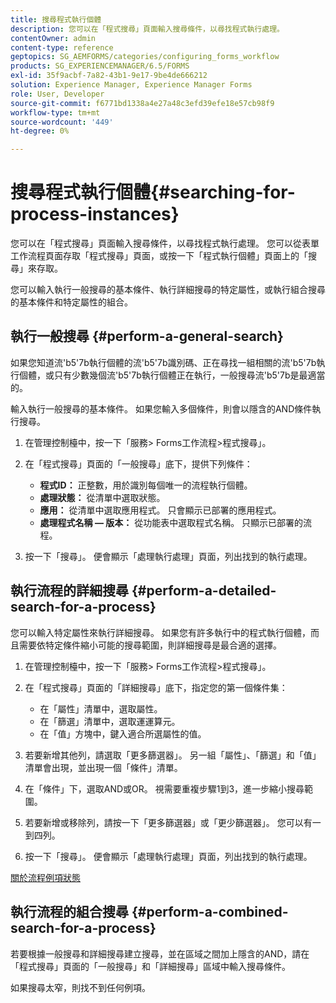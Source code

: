 ```yaml
---
title: 搜尋程式執行個體
description: 您可以在「程式搜尋」頁面輸入搜尋條件，以尋找程式執行處理。
contentOwner: admin
content-type: reference
geptopics: SG_AEMFORMS/categories/configuring_forms_workflow
products: SG_EXPERIENCEMANAGER/6.5/FORMS
exl-id: 35f9acbf-7a82-43b1-9e17-9be4de666212
solution: Experience Manager, Experience Manager Forms
role: User, Developer
source-git-commit: f6771bd1338a4e27a48c3efd39efe18e57cb98f9
workflow-type: tm+mt
source-wordcount: '449'
ht-degree: 0%

---
```


# 搜尋程式執行個體{#searching-for-process-instances}

您可以在「程式搜尋」頁面輸入搜尋條件，以尋找程式執行處理。 您可以從表單工作流程頁面存取「程式搜尋」頁面，或按一下「程式執行個體」頁面上的「搜尋」來存取。

您可以輸入執行一般搜尋的基本條件、執行詳細搜尋的特定屬性，或執行組合搜尋的基本條件和特定屬性的組合。

## 執行一般搜尋 {#perform-a-general-search}

如果您知道流&#39;b5&#39;7b執行個體的流&#39;b5&#39;7b識別碼、正在尋找一組相關的流&#39;b5&#39;7b執行個體，或只有少數幾個流&#39;b5&#39;7b執行個體正在執行，一般搜尋流&#39;b5&#39;7b是最適當的。

輸入執行一般搜尋的基本條件。 如果您輸入多個條件，則會以隱含的AND條件執行搜尋。

1. 在管理控制檯中，按一下「服務> Forms工作流程>程式搜尋」。
1. 在「程式搜尋」頁面的「一般搜尋」底下，提供下列條件：

   * **程式ID：** 正整數，用於識別每個唯一的流程執行個體。
   * **處理狀態：** 從清單中選取狀態。
   * **應用：** 從清單中選取應用程式。 只會顯示已部署的應用程式。
   * **處理程式名稱 — 版本：** 從功能表中選取程式名稱。 只顯示已部署的流程。

1. 按一下「搜尋」。 便會顯示「處理執行處理」頁面，列出找到的執行處理。

## 執行流程的詳細搜尋 {#perform-a-detailed-search-for-a-process}

您可以輸入特定屬性來執行詳細搜尋。 如果您有許多執行中的程式執行個體，而且需要依特定條件縮小可能的搜尋範圍，則詳細搜尋是最合適的選擇。

1. 在管理控制檯中，按一下「服務> Forms工作流程>程式搜尋」。
1. 在「程式搜尋」頁面的「詳細搜尋」底下，指定您的第一個條件集：

   * 在「屬性」清單中，選取屬性。
   * 在「篩選」清單中，選取運運算元。
   * 在「值」方塊中，鍵入適合所選屬性的值。

1. 若要新增其他列，請選取「更多篩選器」。 另一組「屬性」、「篩選」和「值」清單會出現，並出現一個「條件」清單。
1. 在「條件」下，選取AND或OR。 視需要重複步驟1到3，進一步縮小搜尋範圍。
1. 若要新增或移除列，請按一下「更多篩選器」或「更少篩選器」。 您可以有一到四列。
1. 按一下「搜尋」。 便會顯示「處理執行處理」頁面，列出找到的執行處理。

[關於流程例項狀態](/help/forms/using/admin-help/processes.md#about-process-instance-statuses)

## 執行流程的組合搜尋 {#perform-a-combined-search-for-a-process}

若要根據一般搜尋和詳細搜尋建立搜尋，並在區域之間加上隱含的AND，請在「程式搜尋」頁面的「一般搜尋」和「詳細搜尋」區域中輸入搜尋條件。

如果搜尋太窄，則找不到任何例項。

